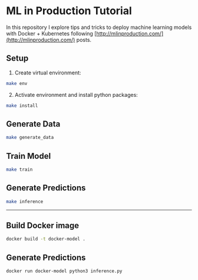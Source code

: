 # ML in Production Tutorial 

In this repository I explore tips and tricks to deploy machine learning models with Docker + Kubernetes following [http://mlinproduction.com/](http://mlinproduction.com/) posts. 

## Setup 

1. Create virtual environment: 
```bash
make env
```

2. Activate environment and install python packages:
```bash
make install
```

## Generate Data 

```bash
make generate_data
```

## Train Model

```bash
make train
```

## Generate Predictions

```bash
make inference
```
---

## Build Docker image
```bash
docker build -t docker-model .
```

## Generate Predictions

```bash
docker run docker-model python3 inference.py
```
